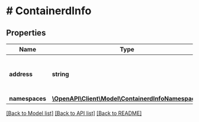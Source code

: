 # # ContainerdInfo

## Properties

Name | Type | Description | Notes
------------ | ------------- | ------------- | -------------
**address** | **string** | The address of the containerd socket. | [optional]
**namespaces** | [**\OpenAPI\Client\Model\ContainerdInfoNamespaces**](ContainerdInfoNamespaces.md) |  | [optional]

[[Back to Model list]](../../README.md#models) [[Back to API list]](../../README.md#endpoints) [[Back to README]](../../README.md)
